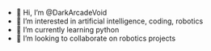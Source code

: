 - 👋 Hi, I’m @DarkArcadeVoid
- 👀 I’m interested in artificial intelligence, coding, robotics
- 🌱 I’m currently learning python
- 💞️ I’m looking to collaborate on robotics projects


<!---
DarkArcadeVoid/DarkArcadeVoid is a ✨ special ✨ repository because its `README.md` (this file) appears on your GitHub profile.
You can click the Preview link to take a look at your changes.
--->

